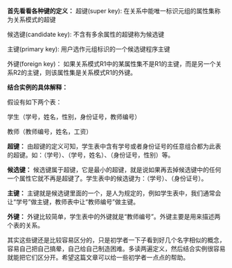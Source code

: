 **首先看看各种键的定义：**
超键(super key):
在关系中能唯一标识元组的属性集称为关系模式的超键

候选键(candidate key):
不含有多余属性的超键称为候选键

主键(primary key):
用户选作元组标识的一个候选键程序主键

外键(foreign key)：
如果关系模式R1中的某属性集不是R1的主键，而是另一个关系R2的主键，则该属性集是关系模式R1的外键。

  
**结合实例的具体解释：**

假设有如下两个表：

学生（学号，姓名，性别，身份证号，教师编号）

教师（教师编号，姓名，工资）


**超键：**
由超键的定义可知，学生表中含有学号或者身份证号的任意组合都为此表的超键。如：（学号）、（学号，姓名）、（身份证号，性别）等。

**候选键：**
候选键属于超键，它是最小的超键，就是说如果再去掉候选键中的任何一个属性它就不再是超键了。学生表中的候选键为：（学号）、（身份证号）。

**主键：**
主键就是候选键里面的一个，是人为规定的，例如学生表中，我们通常会让“学号”做主键，教师表中让“教师编号”做主键。

**外键：**
外键比较简单，学生表中的外键就是“教师编号”。外键主要是用来描述两个表的关系。


其实这些键还是比较容易区分的，只是初学者一下子看到好几个名字相似的概念，容易自己把自己搞晕，自己给自己制造困难。多读两遍定义，然后结合实例很容易就能把它们区分开。希望这篇文章可以给一些初学者一点点的帮助。